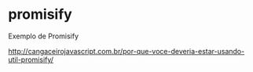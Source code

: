 # promisify
 Exemplo de Promisify

http://cangaceirojavascript.com.br/por-que-voce-deveria-estar-usando-util-promisify/